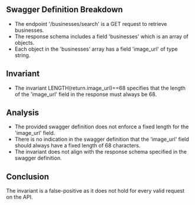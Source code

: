 ## Swagger Definition Breakdown
- The endpoint '/businesses/search' is a GET request to retrieve businesses.
- The response schema includes a field 'businesses' which is an array of objects.
- Each object in the 'businesses' array has a field 'image_url' of type string.

## Invariant
- The invariant LENGTH(return.image_url)==68 specifies that the length of the 'image_url' field in the response must always be 68.

## Analysis
- The provided swagger definition does not enforce a fixed length for the 'image_url' field.
- There is no indication in the swagger definition that the 'image_url' field should always have a fixed length of 68 characters.
- The invariant does not align with the response schema specified in the swagger definition.

## Conclusion
The invariant is a false-positive as it does not hold for every valid request on the API.
